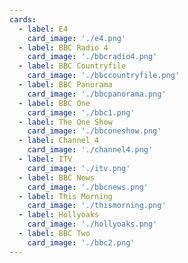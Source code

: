 ```yaml
---
cards:
  - label: E4
    card_image: './e4.png'
  - label: BBC Radio 4
    card_image: './bbcradio4.png'
  - label: BBC Countryfile
    card_image: './bbccountryfile.png'
  - label: BBC Panorama
    card_image: './bbcpanorama.png'
  - label: BBC One
    card_image: './bbc1.png'
  - label: The One Show
    card_image: './bbconeshow.png'
  - label: Channel 4
    card_image: './channel4.png'
  - label: ITV
    card_image: './itv.png'
  - label: BBC News
    card_image: './bbcnews.png'
  - label: This Morning
    card_image: './thismorning.png' 
  - label: Hollyoaks
    card_image: './hollyoaks.png'
  - label: BBC Two
    card_image: './bbc2.png'
---
```


